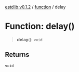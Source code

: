 [estdlib v0.1.2](../wiki/Home) / [function](../wiki/function) / delay

# Function: delay()

> **delay**(): `void`

## Returns

`void`

